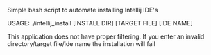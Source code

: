 Simple bash script to automate installing Intellij IDE's

USAGE: ./intellij_install [INSTALL DIR] [TARGET FILE] [IDE NAME]

This application does not have proper filtering. If you enter an invalid directory/target file/ide name the installation will fail
